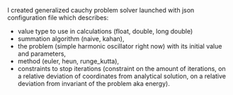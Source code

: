I created generalized cauchy problem solver launched with json configuration file which describes:
- value type to use in calculations (float, double, long double)
- summation algorithm (naive, kahan),
- the problem (simple harmonic oscillator right now) with its initial value and parameters,
- method (euler, heun, runge_kutta),
- constraints to stop iterations (constraint on the amount of iterations, on a relative deviation of coordinates from analytical solution, on a relative deviation from invariant of the problem aka energy).
